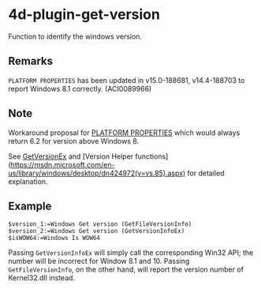 # 4d-plugin-get-version
Function to identify the windows version.

Remarks
---

```PLATFORM PROPERTIES``` has been updated in v15.0-188681, v14.4-188703 to report Windows 8.1 correctly. (ACI0089966)

Note
---

Workaround proposal for [PLATFORM PROPERTIES](http://doc.4d.com/4Dv15/4D/15/PLATFORM-PROPERTIES.301-2007515.en.html) which would always return 6.2 for version above Windows 8.

See [GetVersionEx](https://msdn.microsoft.com/en-us/library/windows/desktop/ms724451(v=vs.85).aspx) and [Version Helper functions] (https://msdn.microsoft.com/en-us/library/windows/desktop/dn424972(v=vs.85).aspx) for detailed explanation.

Example
---

```
$version_1:=Windows Get version (GetFileVersionInfo)
$version_2:=Windows Get version (GetVersionInfoEx)
$isWOW64:=Windows Is WOW64 
```

Passing ```GetVersionInfoEx``` will simply call the corresponding Win32 API; the number will be incorrect for Window 8.1 and 10. Passing ```GetFileVersionInfo```, on the other hand, will report the version number of Kernel32.dll instead.
